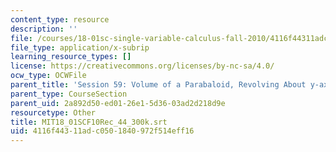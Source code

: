 ```yaml
---
content_type: resource
description: ''
file: /courses/18-01sc-single-variable-calculus-fall-2010/4116f44311adc0501840972f514eff16_MIT18_01SCF10Rec_44_300k.srt
file_type: application/x-subrip
learning_resource_types: []
license: https://creativecommons.org/licenses/by-nc-sa/4.0/
ocw_type: OCWFile
parent_title: 'Session 59: Volume of a Parabaloid, Revolving About y-axis'
parent_type: CourseSection
parent_uid: 2a892d50-ed01-26e1-5d36-03ad2d218d9e
resourcetype: Other
title: MIT18_01SCF10Rec_44_300k.srt
uid: 4116f443-11ad-c050-1840-972f514eff16
---
```

